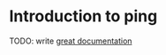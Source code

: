 # Introduction to ping

TODO: write [great documentation](http://jacobian.org/writing/what-to-write/)
